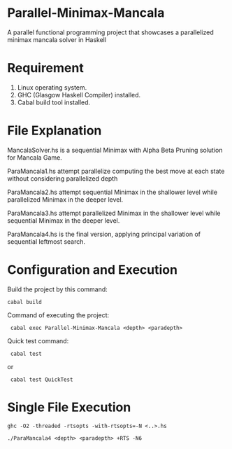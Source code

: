# Parallel-Minimax-Mancala
A parallel functional programming project that showcases a parallelized minimax mancala solver in Haskell

# Requirement
1. Linux operating system.
2. GHC (Glasgow Haskell Compiler) installed.
3. Cabal build tool installed.

# File Explanation
MancalaSolver.hs is a sequential Minimax with Alpha Beta Pruning solution for Mancala Game. 

ParaMancala1.hs attempt parallelize computing the best move at each state without considering parallelized depth

ParaMancala2.hs attempt sequential Minimax in the shallower level while parallelized Minimax in the deeper level.

ParaMancala3.hs attempt parallelized Minimax in the shallower level while sequential Minimax in the deeper level.

ParaMancala4.hs is the final version, applying principal variation of sequential leftmost search. 

# Configuration and Execution

Build the project by this command:

```cabal build```

Command of executing the project:

``` cabal exec Parallel-Minimax-Mancala <depth> <paradepth>```

Quick test command:

``` cabal test``` 

or

``` cabal test QuickTest```


# Single File Execution

```ghc -O2 -threaded -rtsopts -with-rtsopts=-N <..>.hs```

```./ParaMancala4 <depth> <paradepth> +RTS -N6```



